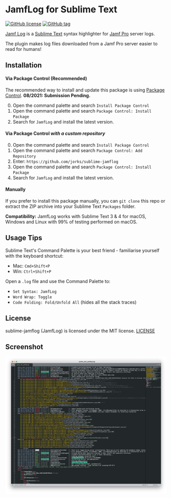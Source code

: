 JamfLog for Sublime Text
========================

[![GitHub license](https://img.shields.io/github/license/jorks/sublime-jamflog.svg)](https://github.com/jorks/sublime-jamflog/blob/master/LICENSE) [![GitHub tag](https://img.shields.io/github/tag/jorks/sublime-jamflog.svg)](https://github.com/jorks/sublime-jamflog/tags)

[Jamf Log](http://github.com/jorks/sublime-jamflog) is a [Sublime Text](http://www.sublimetext.com/) syntax highlighter for [Jamf Pro](http://jamf.com) server logs.

The plugin makes log files downloaded from a Jamf Pro server easier to read for humans!

Installation
------------

#### Via Package Control (Recommended)


The recommended way to install and update this package is using [Package Control](https://packagecontrol.io/).
**08/2021: Submission Pending.**

0. Open the command palette and search `Install Package Control`
1. Open the command palette and search `Package Control: Install Package`
2. Search for `JamfLog` and install the latest version. 

#### Via Package Control _with a custom repository_

0. Open the command palette and search `Install Package Control`
1. Open the command palette and search `Package Control: Add Repository`
2. Enter: `https://github.com/jorks/sublime-jamflog`
3. Open the command palette and search `Package Control: Install Package`
4. Search for `JamfLog` and install the latest version. 

#### Manually

If you prefer to install this package manually, you can `git clone` this repo or extract the ZIP archive into your Sublime Text `Packages` folder.

**Compatibility:** JamfLog works with Sublime Text 3 & 4 for macOS, Windows and Linux with 99% of testing performed on macOS.

Usage Tips
----------

Sublime Text's Command Palette is your best friend - familiarise yourself with the keyboard shortcut: 

- Mac: `Cmd+Shift+P`
- Win: `Ctrl+Shift+P`

Open a `.log` file and use the Command Palette to:

- `Set Syntax: JamfLog`
- `Word Wrap: Toggle`
- `Code Folding: Fold/Unfold All` (hides all the stack traces)

License
-------

sublime-jamflog (JamfLog) is licensed under the MIT license. [LICENSE](https://raw.githubusercontent.com/jorks/sublime-jamflog/master/LICENSE)


Screenshot
----------

![screenshot](images/JamfLogExample.png)